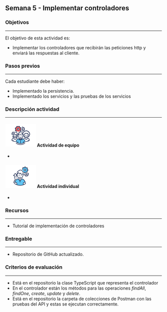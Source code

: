 ## Semana 5 - Implementar controladores

### Objetivos

---

El objetivo de esta actividad es:

- Implementar los controladores que recibirán las peticiones http y enviará las respuestas al cliente.

### Pasos previos

---

Cada estudiante debe haber:

- Implementado la persistencia.
- Implementado los servicios y las pruebas de los servicios

### Descripción actividad

---

#### ![](./../../assets/images/grupo.png) Actividad de equipo

- 

#### ![](./../../assets/images/individuo.png) Actividad individual

- 

### Recursos

---

- Tutorial de implementación de controladores

### Entregable

---

- Repositorio de GitHub actualizado.

### Criterios de evaluación

---

- Está en el repositorio la clase TypeScript que representa el controlador
- En el controlador están los métodos para las operaciones _findAll_, _findOne_, _create_, _update_ y _delete_.
- Está en el repositorio la carpeta de colecciones de Postman con las pruebas del API y estas se ejecutan correctamente. 
